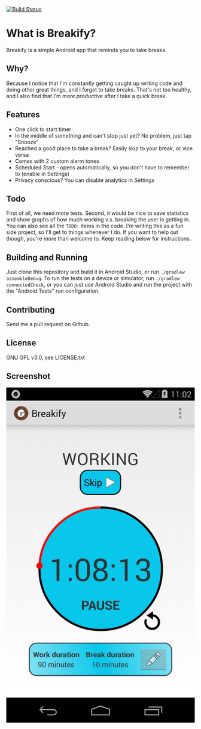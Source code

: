 [![Build Status](https://travis-ci.org/szh/breakify.svg?branch=master)](https://travis-ci.org/szh/breakify)

What is Breakify?
=============
Breakify is a simple Android app that reminds you to take breaks.

Why?
---
Because I notice that I'm constantly getting caught up writing code and doing other great things, and I forget to take breaks. That's not too healthy, and I also find that I'm _more productive_ after I take a quick break.

Features
---
- One click to start timer
- In the middle of something and can't stop just yet? No problem, just tap "Snooze"
- Reached a good place to take a break? Easily skip to your break, or vice versa
- Comes with 2 custom alarm tones
- Scheduled Start - opens automatically, so you don't have to remember to (enable in Settings)
- Privacy conscious? You can disable analytics in Settings

Todo
---
First of all, we need more tests.
Second, it would be nice to save statistics and show graphs of how much working v.s. breaking the user is getting in.
You can also see all the `TODO:` items in the code.
I'm writing this as a fun side project, so I'll get to things whenever I do. If you want to help out though, you're more than welcome to. Keep reading below for instructions.

Building and Running
---
Just clone this repository and build it in Android Studio, or run `./gradlew assembleDebug`.
To run the tests on a device or simulator, run `./gradlew connectedCheck`, or you can just use Android Studio and run the project with the "Android Tests" run configuration.

Contributing
---
Send me a pull request on Github.

License
---
GNU GPL v3.0, see LICENSE.txt

Screenshot
---
![Screenshot](screenshot.png "Screenshot")

